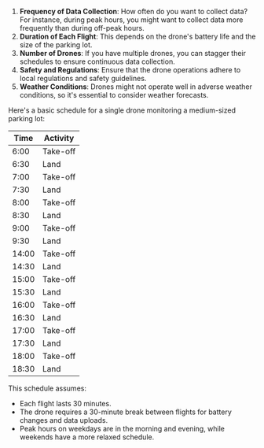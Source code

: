 1. **Frequency of Data Collection**: How often do you want to collect data? For instance, during peak hours, you might want to collect data more frequently than during off-peak hours.
2. **Duration of Each Flight**: This depends on the drone's battery life and the size of the parking lot.
3. **Number of Drones**: If you have multiple drones, you can stagger their schedules to ensure continuous data collection.
4. **Safety and Regulations**: Ensure that the drone operations adhere to local regulations and safety guidelines.
5. **Weather Conditions**: Drones might not operate well in adverse weather conditions, so it's essential to consider weather forecasts.

Here's a basic schedule for a single drone monitoring a medium-sized parking lot:

| Time     | Activity                            |
| -------- | ----------------------------------- |
| 6:00     | Take-off                            |
| 6:30     | Land                                |
| 7:00     | Take-off                            |
| 7:30     | Land                                |
| 8:00     | Take-off                            |
| 8:30     | Land                                |
| 9:00     | Take-off                            |
| 9:30     | Land                                |
| 14:00    | Take-off                            |
| 14:30    | Land                                |
| 15:00    | Take-off                            |
| 15:30    | Land                                |
| 16:00    | Take-off                            |
| 16:30    | Land                                |
| 17:00    | Take-off                            |
| 17:30    | Land                                |
| 18:00    | Take-off                            |
| 18:30    | Land                                |

This schedule assumes:

- Each flight lasts 30 minutes.
- The drone requires a 30-minute break between flights for battery changes and data uploads.
- Peak hours on weekdays are in the morning and evening, while weekends have a more relaxed schedule.
